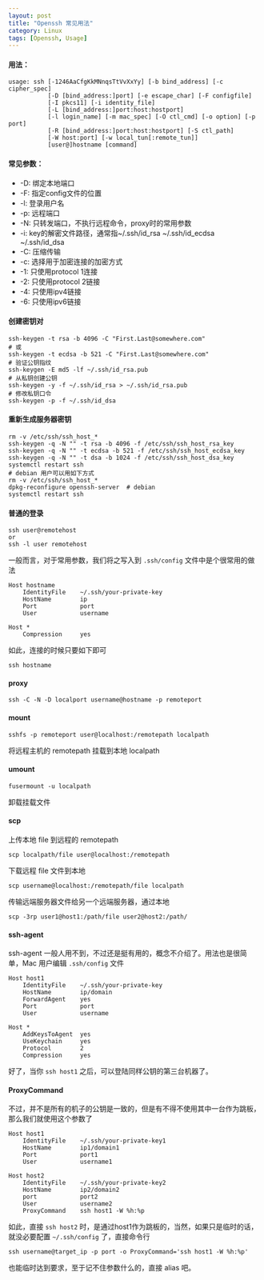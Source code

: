```yaml
---
layout: post
title: "Openssh 常见用法"
category: Linux
tags: [Openssh, Usage]
---
```


#### 用法：

    usage: ssh [-1246AaCfgKkMNnqsTtVvXxYy] [-b bind_address] [-c cipher_spec]
               [-D [bind_address:]port] [-e escape_char] [-F configfile]
               [-I pkcs11] [-i identity_file]
               [-L [bind_address:]port:host:hostport]
               [-l login_name] [-m mac_spec] [-O ctl_cmd] [-o option] [-p port]
               [-R [bind_address:]port:host:hostport] [-S ctl_path]
               [-W host:port] [-w local_tun[:remote_tun]]
               [user@]hostname [command]

<!-- more -->

#### 常见参数：

- -D: 绑定本地端口
- -F: 指定config文件的位置
- -l: 登录用户名
- -p: 远程端口
- -N: 只转发端口，不执行远程命令，proxy时的常用参数
- -i: key的解密文件路径，通常指~/.ssh/id_rsa ~/.ssh/id_ecdsa ~/.ssh/id_dsa
- -C: 压缩传输
- -c: 选择用于加密连接的加密方式
- -1: 只使用protocol 1连接
- -2: 只使用protocol 2链接
- -4: 只使用ipv4链接
- -6: 只使用ipv6链接


#### 创建密钥对

    ssh-keygen -t rsa -b 4096 -C "First.Last@somewhere.com"
    # 或
    ssh-keygen -t ecdsa -b 521 -C "First.Last@somewhere.com"
    # 验证公钥指纹
    ssh-keygen -E md5 -lf ~/.ssh/id_rsa.pub
    # 从私钥创建公钥
    ssh-keygen -y -f ~/.ssh/id_rsa > ~/.ssh/id_rsa.pub
    # 修改私钥口令
    ssh-keygen -p -f ~/.ssh/id_dsa

#### 重新生成服务器密钥

    rm -v /etc/ssh/ssh_host_*
    ssh-keygen -q -N "" -t rsa -b 4096 -f /etc/ssh/ssh_host_rsa_key
    ssh-keygen -q -N "" -t ecdsa -b 521 -f /etc/ssh/ssh_host_ecdsa_key
    ssh-keygen -q -N "" -t dsa -b 1024 -f /etc/ssh/ssh_host_dsa_key
    systemctl restart ssh
    # debian 用户可以用如下方式
    rm -v /etc/ssh/ssh_host_*
    dpkg-reconfigure openssh-server  # debian
    systemctl restart ssh

#### 普通的登录

    ssh user@remotehost
    or
    ssh -l user remotehost

一般而言，对于常用参数，我们将之写入到 `.ssh/config` 文件中是个很常用的做法

    Host hostname
        IdentityFile    ~/.ssh/your-private-key
        HostName        ip
        Port            port
        User            username

    Host *
        Compression     yes

如此，连接的时候只要如下即可

    ssh hostname

#### proxy

    ssh -C -N -D localport username@hostname -p remoteport

#### mount

    sshfs -p remoteport user@localhost:/remotepath localpath

将远程主机的 remotepath 挂载到本地 localpath

#### umount

    fusermount -u localpath

卸载挂载文件

#### scp

上传本地 file 到远程的 remotepath

    scp localpath/file user@localhost:/remotepath

下载远程 file 文件到本地

    scp username@localhost:/remotepath/file localpath

传输远端服务器文件给另一个远端服务器，通过本地

    scp -3rp user1@host1:/path/file user2@host2:/path/

#### ssh-agent

ssh-agent 一般人用不到，不过还是挺有用的，概念不介绍了。用法也是很简单，Mac 用户编辑 `.ssh/config` 文件

    Host host1
        IdentityFile    ~/.ssh/your-private-key
        HostName        ip/domain
        ForwardAgent    yes
        Port            port
        User            username

    Host *
        AddKeysToAgent  yes
        UseKeychain     yes
        Protocol        2
        Compression     yes

好了，当你 `ssh host1` 之后，可以登陆同样公钥的第三台机器了。

#### ProxyCommand

不过，并不是所有的机子的公钥是一致的，但是有不得不使用其中一台作为跳板，那么我们就使用这个参数了

    Host host1
        IdentityFile    ~/.ssh/your-private-key1
        HostName        ip1/domain1
        Port            port1
        User            username1

    Host host2
        IdentityFile    ~/.ssh/your-private-key2
        HostName        ip2/domain2
        port            port2
        User            username2
        ProxyCommand    ssh host1 -W %h:%p

如此，直接 `ssh host2` 时，是通过host1作为跳板的，当然，如果只是临时的话，就没必要配置 `~/.ssh/config` 了，直接命令行

    ssh username@target_ip -p port -o ProxyCommand='ssh host1 -W %h:%p'

也能临时达到要求，至于记不住参数什么的，直接 alias 吧。
